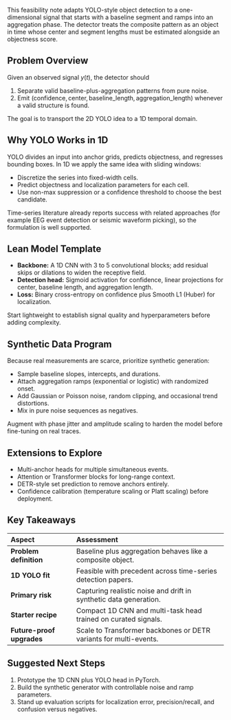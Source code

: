 This feasibility note adapts YOLO-style object detection to a one-dimensional signal that starts with a baseline segment and ramps into an aggregation phase. The detector treats the composite pattern as an object in time whose center and segment lengths must be estimated alongside an objectness score.

## Problem Overview

Given an observed signal $y(t)$, the detector should

1. Separate valid baseline-plus-aggregation patterns from pure noise.
2. Emit $(\text{confidence}, \text{center}, \text{baseline\_length}, \text{aggregation\_length})$ whenever a valid structure is found.

The goal is to transport the 2D YOLO idea to a 1D temporal domain.

## Why YOLO Works in 1D

YOLO divides an input into anchor grids, predicts objectness, and regresses bounding boxes. In 1D we apply the same idea with sliding windows:

- Discretize the series into fixed-width cells.
- Predict objectness and localization parameters for each cell.
- Use non-max suppression or a confidence threshold to choose the best candidate.

Time-series literature already reports success with related approaches (for example EEG event detection or seismic waveform picking), so the formulation is well supported.

## Lean Model Template

- **Backbone:** A 1D CNN with 3 to 5 convolutional blocks; add residual skips or dilations to widen the receptive field.
- **Detection head:** Sigmoid activation for confidence, linear projections for center, baseline length, and aggregation length.
- **Loss:** Binary cross-entropy on confidence plus Smooth L1 (Huber) for localization.

Start lightweight to establish signal quality and hyperparameters before adding complexity.

## Synthetic Data Program

Because real measurements are scarce, prioritize synthetic generation:

- Sample baseline slopes, intercepts, and durations.
- Attach aggregation ramps (exponential or logistic) with randomized onset.
- Add Gaussian or Poisson noise, random clipping, and occasional trend distortions.
- Mix in pure noise sequences as negatives.

Augment with phase jitter and amplitude scaling to harden the model before fine-tuning on real traces.

## Extensions to Explore

- Multi-anchor heads for multiple simultaneous events.
- Attention or Transformer blocks for long-range context.
- DETR-style set prediction to remove anchors entirely.
- Confidence calibration (temperature scaling or Platt scaling) before deployment.

## Key Takeaways

| Aspect | Assessment |
|:-------|:-----------|
| **Problem definition** | Baseline plus aggregation behaves like a composite object. |
| **1D YOLO fit** | Feasible with precedent across time-series detection papers. |
| **Primary risk** | Capturing realistic noise and drift in synthetic data generation. |
| **Starter recipe** | Compact 1D CNN and multi-task head trained on curated signals. |
| **Future-proof upgrades** | Scale to Transformer backbones or DETR variants for multi-events. |

## Suggested Next Steps

1. Prototype the 1D CNN plus YOLO head in PyTorch.
2. Build the synthetic generator with controllable noise and ramp parameters.
3. Stand up evaluation scripts for localization error, precision/recall, and confusion versus negatives.
